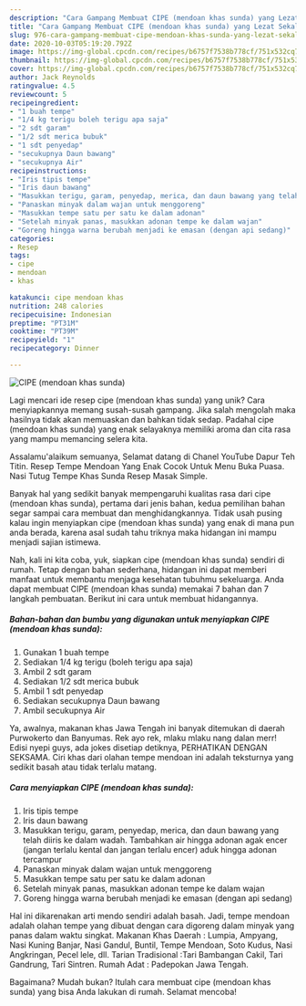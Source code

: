 ```yaml
---
description: "Cara Gampang Membuat CIPE (mendoan khas sunda) yang Lezat Sekali"
title: "Cara Gampang Membuat CIPE (mendoan khas sunda) yang Lezat Sekali"
slug: 976-cara-gampang-membuat-cipe-mendoan-khas-sunda-yang-lezat-sekali
date: 2020-10-03T05:19:20.792Z
image: https://img-global.cpcdn.com/recipes/b6757f7538b778cf/751x532cq70/cipe-mendoan-khas-sunda-foto-resep-utama.jpg
thumbnail: https://img-global.cpcdn.com/recipes/b6757f7538b778cf/751x532cq70/cipe-mendoan-khas-sunda-foto-resep-utama.jpg
cover: https://img-global.cpcdn.com/recipes/b6757f7538b778cf/751x532cq70/cipe-mendoan-khas-sunda-foto-resep-utama.jpg
author: Jack Reynolds
ratingvalue: 4.5
reviewcount: 5
recipeingredient:
- "1 buah tempe"
- "1/4 kg terigu boleh terigu apa saja"
- "2 sdt garam"
- "1/2 sdt merica bubuk"
- "1 sdt penyedap"
- "secukupnya Daun bawang"
- "secukupnya Air"
recipeinstructions:
- "Iris tipis tempe"
- "Iris daun bawang"
- "Masukkan terigu, garam, penyedap, merica, dan daun bawang yang telah diiris ke dalam wadah. Tambahkan air hingga adonan agak encer (jangan terlalu kental dan jangan terlalu encer) aduk hingga adonan tercampur"
- "Panaskan minyak dalam wajan untuk menggoreng"
- "Masukkan tempe satu per satu ke dalam adonan"
- "Setelah minyak panas, masukkan adonan tempe ke dalam wajan"
- "Goreng hingga warna berubah menjadi ke emasan (dengan api sedang)"
categories:
- Resep
tags:
- cipe
- mendoan
- khas

katakunci: cipe mendoan khas 
nutrition: 248 calories
recipecuisine: Indonesian
preptime: "PT31M"
cooktime: "PT39M"
recipeyield: "1"
recipecategory: Dinner

---
```



![CIPE (mendoan khas sunda)](https://img-global.cpcdn.com/recipes/b6757f7538b778cf/751x532cq70/cipe-mendoan-khas-sunda-foto-resep-utama.jpg)

Lagi mencari ide resep cipe (mendoan khas sunda) yang unik? Cara menyiapkannya memang susah-susah gampang. Jika salah mengolah maka hasilnya tidak akan memuaskan dan bahkan tidak sedap. Padahal cipe (mendoan khas sunda) yang enak selayaknya memiliki aroma dan cita rasa yang mampu memancing selera kita.

Assalamu&#39;alaikum semuanya, Selamat datang di Chanel YouTube Dapur Teh Titin. Resep Tempe Mendoan Yang Enak Cocok Untuk Menu Buka Puasa. Nasi Tutug Tempe Khas Sunda Resep Masak Simple.

Banyak hal yang sedikit banyak mempengaruhi kualitas rasa dari cipe (mendoan khas sunda), pertama dari jenis bahan, kedua pemilihan bahan segar sampai cara membuat dan menghidangkannya. Tidak usah pusing kalau ingin menyiapkan cipe (mendoan khas sunda) yang enak di mana pun anda berada, karena asal sudah tahu triknya maka hidangan ini mampu menjadi sajian istimewa.


Nah, kali ini kita coba, yuk, siapkan cipe (mendoan khas sunda) sendiri di rumah. Tetap dengan bahan sederhana, hidangan ini dapat memberi manfaat untuk membantu menjaga kesehatan tubuhmu sekeluarga. Anda dapat membuat CIPE (mendoan khas sunda) memakai 7 bahan dan 7 langkah pembuatan. Berikut ini cara untuk membuat hidangannya.

<!--inarticleads1-->

##### Bahan-bahan dan bumbu yang digunakan untuk menyiapkan CIPE (mendoan khas sunda):

1. Gunakan 1 buah tempe
1. Sediakan 1/4 kg terigu (boleh terigu apa saja)
1. Ambil 2 sdt garam
1. Sediakan 1/2 sdt merica bubuk
1. Ambil 1 sdt penyedap
1. Sediakan secukupnya Daun bawang
1. Ambil secukupnya Air


Ya, awalnya, makanan khas Jawa Tengah ini banyak ditemukan di daerah Purwokerto dan Banyumas. Rek ayo rek, mlaku mlaku nang dalan merr! Edisi nyepi guys, ada jokes disetiap detiknya, PERHATIKAN DENGAN SEKSAMA. Ciri khas dari olahan tempe mendoan ini adalah teksturnya yang sedikit basah atau tidak terlalu matang. 

<!--inarticleads2-->

##### Cara menyiapkan CIPE (mendoan khas sunda):

1. Iris tipis tempe
1. Iris daun bawang
1. Masukkan terigu, garam, penyedap, merica, dan daun bawang yang telah diiris ke dalam wadah. Tambahkan air hingga adonan agak encer (jangan terlalu kental dan jangan terlalu encer) aduk hingga adonan tercampur
1. Panaskan minyak dalam wajan untuk menggoreng
1. Masukkan tempe satu per satu ke dalam adonan
1. Setelah minyak panas, masukkan adonan tempe ke dalam wajan
1. Goreng hingga warna berubah menjadi ke emasan (dengan api sedang)


Hal ini dikarenakan arti mendo sendiri adalah basah. Jadi, tempe mendoan adalah olahan tempe yang dibuat dengan cara digoreng dalam minyak yang panas dalam waktu singkat. Makanan Khas Daerah : Lumpia, Ampyang, Nasi Kuning Banjar, Nasi Gandul, Buntil, Tempe Mendoan, Soto Kudus, Nasi Angkringan, Pecel lele, dll. Tarian Tradisional :Tari Bambangan Cakil, Tari Gandrung, Tari Sintren. Rumah Adat : Padepokan Jawa Tengah. 

Bagaimana? Mudah bukan? Itulah cara membuat cipe (mendoan khas sunda) yang bisa Anda lakukan di rumah. Selamat mencoba!
